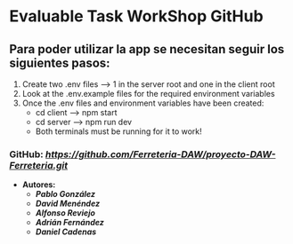 # Evaluable Task WorkShop GitHub

## Para poder utilizar la app se necesitan seguir los siguientes pasos:

1. Create two .env files --> 1 in the server root and one in the client root
2. Look at the .env.example files for the required environment variables
3. Once the .env files and environment variables have been created:
    * cd client --> npm start
    * cd server --> npm run dev
    * Both terminals must be running for it to work!

### GitHub: ***https://github.com/Ferreteria-DAW/proyecto-DAW-Ferreteria.git***

* **Autores:**
    + ***Pablo González***
    + ***David Menéndez***
    + ***Alfonso Reviejo***
    + ***Adrián Fernández***
    + ***Daniel Cadenas***
